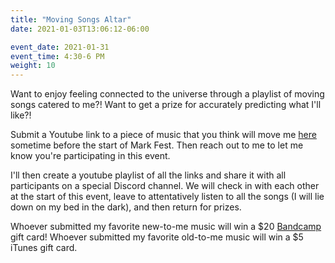 ```yaml
---
title: "Moving Songs Altar"
date: 2021-01-03T13:06:12-06:00

event_date: 2021-01-31
event_time: 4:30-6 PM
weight: 10
---
```


Want to enjoy feeling connected to the universe through a playlist of moving songs catered to me?!  Want to get a prize for accurately predicting what I'll like?!

Submit a Youtube link to a piece of music that you think will move me [here](https://docs.google.com/forms/d/e/1FAIpQLSfsnlk2qTD3rBajyQ7cZ8EnBleUG5ZAMHaEInVG4njgE6KrxA/viewform?usp=sf_link) sometime before the start of Mark Fest.  Then reach out to me to let me know you're participating in this event.

I'll then create a youtube playlist of all the links and share it with all participants on a special Discord channel.  We will check in with each other at the start of this event, leave to attentatively listen to all the songs (I will lie down on my bed in the dark), and then return for prizes.

Whoever submitted my favorite new-to-me music will win a $20 [Bandcamp](https://bandcamp.com/) gift card!  Whoever submitted my favorite old-to-me music will win a $5 iTunes gift card.